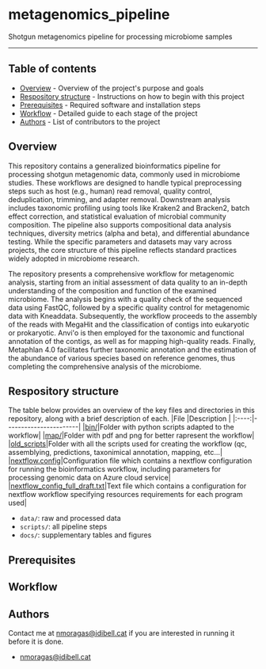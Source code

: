 # metagenomics_pipeline
<p align="left">
Shotgun metagenomics pipeline for processing microbiome samples
</p>

---
## Table of contents

- [Overview](#over) - Overview of the project's purpose and goals
- [Respository structure](#rep_stru) - Instructions on how to begin with this project
- [Prerequisites](#prere) - Required software and installation steps 
- [Workflow](#workflow) - Detailed guide to each stage of the project
- [Authors](#authors) - List of contributors to the project


## Overview <a name = "over"></a>

This repository contains a generalized bioinformatics pipeline for processing shotgun metagenomic data, commonly used in microbiome studies. These workflows are designed to handle typical preprocessing steps such as host (e.g., human) read removal, quality control, deduplication, trimming, and adapter removal. Downstream analysis includes taxonomic profiling using tools like Kraken2 and Bracken2, batch effect correction, and statistical evaluation of microbial community composition. The pipeline also supports compositional data analysis techniques, diversity metrics (alpha and beta), and differential abundance testing. While the specific parameters and datasets may vary across projects, the core structure of this pipeline reflects standard practices widely adopted in microbiome research.

The repository presents a comprehensive workflow for metagenomic analysis, starting from an initial assessment of data quality to an 
in-depth understanding of the composition and function of the examined microbiome. The analysis begins with a quality check of the 
sequenced data using FastQC, followed by a specific quality control for metagenomic data with Kneaddata. Subsequently, the workflow 
proceeds to the assembly of the reads with MegaHit and the classification of contigs into eukaryotic or prokaryotic. Anvi'o is then 
employed for the taxonomic and functional annotation of the contigs, as well as for mapping high-quality reads. Finally, Metaphlan 4.0 
facilitates further taxonomic annotation and the estimation of the abundance of various species based on reference genomes, thus 
completing the comprehensive analysis of the microbiome.

## Respository structure <a name = "rep_stru"></a>

The table below provides an overview of the key files and directories in this repository, along with a brief description of each.
|File  |Description            |
|:----:|-----------------------|
|[bin/](bin/)|Folder with python scripts adapted to the workflow|
|[map/](map/)|Folder with pdf and png for better rapresent the workflow|
|[old_scripts](old_scripts)|Folder with all the scripts used for creating the workflow (qc, assemblying, predictions, taxonimical annotation, mapping, etc...|
|[nextflow.config](nextflow.config)|Configuration file which contains a nextflow configuration for running the bioinformatics workflow, including parameters for processing genomic data on Azure cloud service|
|[nextflow_config_full_draft.txt](nextflow_config_full_draft.txt)|Text file which contains a configuration for nextflow workflow specifying resources requirements for each program used|


- `data/`: raw and processed data 
- `scripts/`: all pipeline steps 
- `docs/`: supplementary tables and figures

## Prerequisites <a name = "prere"></a>

## Workflow <a name = "workflow"></a>


## Authors <a name = "authors"></a>
Contact me at nmoragas@idibell.cat if you are interested in running it before it is done.
- [nmoragas@idibell.cat](https://github.com/nmoragas)

  
